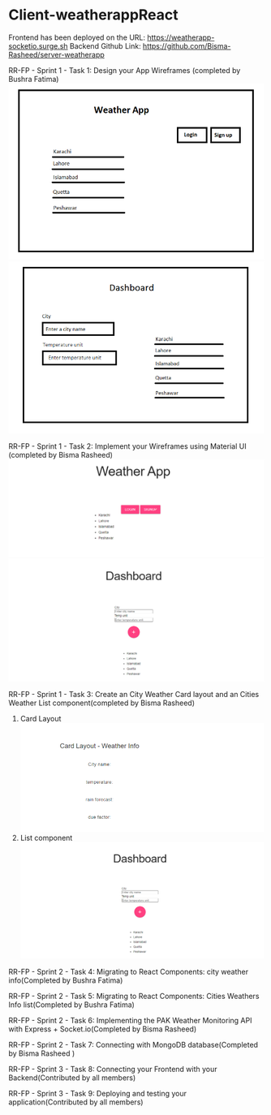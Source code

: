 # Client-weatherappReact
Frontend has been deployed on the URL:
https://weatherapp-socketio.surge.sh
Backend Github Link:
https://github.com/Bisma-Rasheed/server-weatherapp


RR-FP - Sprint 1 - Task 1: Design your App Wireframes (completed by Bushra Fatima)
![alt-text](https://github.com/bushrafatima176/Client-weatherappReact/blob/master/wireframe/Screen-1.PNG)
![alt-text](https://github.com/bushrafatima176/Client-weatherappReact/blob/master/wireframe/Screen-2.PNG)

RR-FP - Sprint 1 - Task 2: Implement your Wireframes using Material UI (completed by Bisma Rasheed)
![alt-text](https://github.com/bushrafatima176/Client-weatherappReact/blob/master/html%20semantic/pro2html1.PNG)
![alt-text](https://github.com/bushrafatima176/Client-weatherappReact/blob/master/html%20semantic/pro2html2.PNG)

RR-FP - Sprint 1 - Task 3: Create an City Weather Card layout and an Cities Weather List component(completed by Bisma Rasheed)
1. Card Layout 
![alt-text](https://github.com/bushrafatima176/Client-weatherappReact/blob/master/html%20semantic/pro2html3.PNG)
2. List component
![alt-text](https://github.com/bushrafatima176/Client-weatherappReact/blob/master/html%20semantic/pro2html2.PNG)

RR-FP - Sprint 2 - Task 4: Migrating to React Components: city weather info(Completed by Bushra Fatima)

RR-FP - Sprint 2 - Task 5: Migrating to React Components: Cities Weathers Info list(Completed by Bushra Fatima)

RR-FP - Sprint 2 - Task 6: Implementing the PAK Weather Monitoring API with Express + Socket.io(Completed by Bisma Rasheed)

RR-FP - Sprint 2 - Task 7: Connecting with MongoDB database(Completed by Bisma Rasheed )

RR-FP - Sprint 3 - Task 8: Connecting your Frontend with your Backend(Contributed by all members)

RR-FP - Sprint 3 - Task 9: Deploying and testing your application(Contributed by all members)

